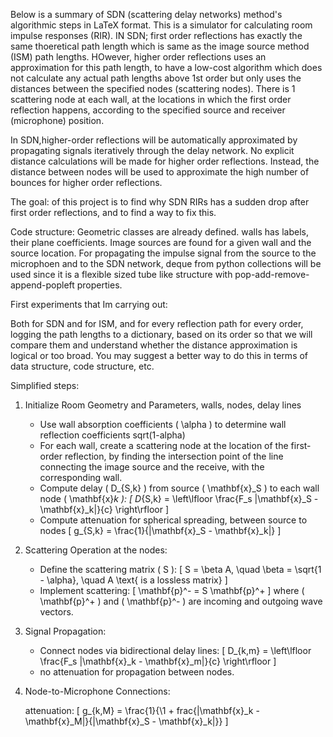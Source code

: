 Below is a summary of SDN (scattering delay networks) method's algorithmic steps in LaTeX format. This is a simulator for calculating room impulse responses (RIR). IN SDN; first order reflections has exactly the same thoeretical path length which is same as the image source method (ISM) path lengths. HOwever, higher order reflections uses an approximation for this path length, to have a low-cost algorithm which does not calculate any actual path lengths above 1st order but only uses the distances between the specified nodes (scattering nodes). There is 1 scattering node at each wall, at the locations in which the first order reflection happens, according to the specified source and receiver (microphone) position.

In SDN,higher-order reflections will be automatically approximated by propagating signals iteratively through the delay network. No explicit distance calculations will be made for higher order reflections. Instead, the distance between nodes will be used to approximate the high number of bounces for higher order reflections.


The goal: of this project is to find why SDN RIRs has a sudden drop after first order reflections, and to find a way to fix this.

Code structure:
Geometric classes are already defined. walls has labels, their plane coefficients. Image sources are found for a given wall and the source location. For propagating the impulse signal from the source to the microphoen and to the SDN network, deque from python collections will be used since it is a flexible sized tube like structure with pop-add-remove-append-popleft properties. 


First experiments that Im carrying out:

Both for SDN and for ISM, and for every reflection path for every order, logging the path lengths to a dictionary, based on its order so that we will compare them and understand whether the distance approximation is logical or too broad. You may suggest a better way to do this in terms of data structure, code structure, etc. 

Simplified steps:

1. Initialize Room Geometry and Parameters, walls, nodes, delay lines
   - Use wall absorption coefficients \( \alpha \) to determine wall reflection coefficients sqrt(1-alpha)
   - For each wall, create a scattering node at the location of the first-order reflection, by finding the intersection point of the line connecting the image source  and the receive, with the corresponding wall.
   - Compute delay \( D_{S,k} \) from source \( \mathbf{x}_S \) to each wall node \( \mathbf{x}_k \):
     \[
     D_{S,k} = \left\lfloor \frac{F_s \|\mathbf{x}_S - \mathbf{x}_k\|}{c} \right\rfloor
     \]
   - Compute attenuation for spherical spreading, between source to nodes
     \[
     g_{S,k} = \frac{1}{\|\mathbf{x}_S - \mathbf{x}_k\|}
     \]

3. Scattering Operation at the nodes:
   - Define the scattering matrix \( S \):
     \[
     S = \beta A, \quad \beta = \sqrt{1 - \alpha}, \quad A \text{ is a lossless matrix}
     \]
   - Implement scattering:
     \[
     \mathbf{p}^- = S \mathbf{p}^+
     \]
     where \( \mathbf{p}^+ \) and \( \mathbf{p}^- \) are incoming and outgoing wave vectors.

4. Signal Propagation:
   - Connect nodes via bidirectional delay lines:
     \[
     D_{k,m} = \left\lfloor \frac{F_s \|\mathbf{x}_k - \mathbf{x}_m\|}{c} \right\rfloor
     \]
   - no attenuation for propagation between nodes.

5.  Node-to-Microphone Connections:
   
     attenuation:  \[
     g_{k,M} = \frac{1}{\1 + frac{|\mathbf{x}_k - \mathbf{x}_M\|}{|\mathbf{x}_S - \mathbf{x}_k\|}}
     \]




